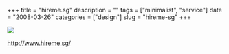 +++
title = "hireme.sg"
description = ""
tags = ["minimalist", "service"]
date = "2008-03-26"
categories = ["design"]
slug = "hireme-sg"
+++


 

  <div id="screens-thumbs" class="clearfix">
    <div class="txt-center" id="design-submission"><a href="http://www.hireme.sg/"><img id='bluga-thumbnail-773' class='bluga-thumbnail large' src='/media/bluga/
wt47f276a4513c4_0.jpg'/></a></div>  
  </div>   
<p><a href="http://www.hireme.sg/">http://www.hireme.sg/</a></p>





